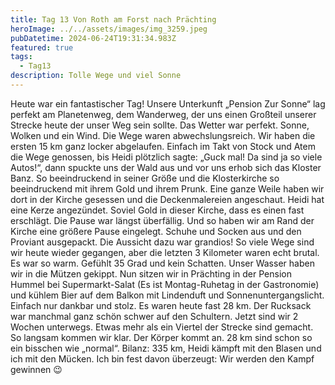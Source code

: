 ```yaml
---
title: Tag 13 Von Roth am Forst nach Prächting
heroImage: ../../assets/images/img_3259.jpeg
pubDatetime: 2024-06-24T19:31:34.983Z
featured: true
tags:
  - Tag13
description: Tolle Wege und viel Sonne
---
```

Heute war ein fantastischer Tag! Unsere Unterkunft „Pension Zur Sonne“ lag perfekt am Planetenweg, dem Wanderweg, der uns einen Großteil unserer Strecke  heute der unser Weg sein sollte. Das Wetter war perfekt. Sonne, Wolken und ein Wind. Die Wege waren abwechslungsreich. Wir haben die ersten 15 km ganz locker abgelaufen. Einfach im Takt von Stock und Atem die Wege genossen, bis Heidi plötzlich sagte: „Guck mal! Da sind ja so viele Autos!“,  dann spuckte uns der Wald aus und vor uns erhob sich das Kloster Banz. So beeindruckend in seiner Größe und die Klosterkirche so beeindruckend mit ihrem Gold und ihrem Prunk. Eine ganze Weile haben wir dort in der Kirche gesessen und die Deckenmalereien angeschaut. Heidi hat eine Kerze angezündet. Soviel Gold in dieser Kirche, dass es einen fast erschlägt. Die Pause war längst überfällig. Und so haben wir am Rand der Kirche eine größere Pause eingelegt. Schuhe und Socken aus und den Proviant ausgepackt. Die Aussicht dazu war grandios! So viele Wege sind wir heute wieder gegangen, aber die letzten 3 Kilometer waren echt brutal. Es war so warm. Gefühlt 35 Grad und kein Schatten. Unser Wasser haben wir in die Mützen gekippt. Nun sitzen wir in Prächting in der Pension Hummel bei Supermarkt-Salat (Es ist Montag-Ruhetag in der Gastronomie) und kühlem Bier auf dem Balkon mit Lindenduft und Sonnenuntergangslicht. Einfach nur dankbar und stolz. Es waren heute fast 28 km. Der Rucksack war manchmal ganz schön schwer auf den Schultern. Jetzt sind wir 2 Wochen unterwegs. Etwas mehr als ein Viertel der Strecke sind gemacht. So langsam kommen wir klar. Der Körper kommt an. 28 km sind schon so ein bisschen wie „normal“. Bilanz: 335 km, Heidi kämpft mit den Blasen und ich mit den Mücken. Ich bin fest davon überzeugt: Wir werden den Kampf gewinnen 😉